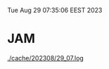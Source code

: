 Tue Aug 29 07:35:06 EEST 2023
# JAM
<a href='./cache/202308/29_07.log'>./cache/202308/29_07.log</a>
